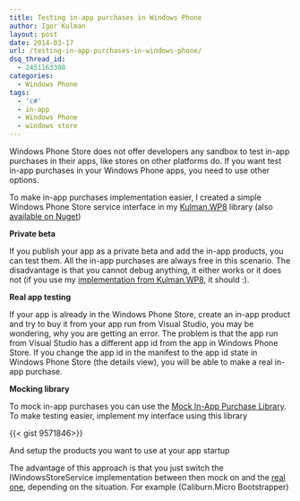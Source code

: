 ```yaml
---
title: Testing in-app purchases in Windows Phone
author: Igor Kulman
layout: post
date: 2014-03-17
url: /testing-in-app-purchases-in-windows-phone/
dsq_thread_id:
  - 2451163308
categories:
  - Windows Phone
tags:
  - 'c#'
  - in-app
  - Windows Phone
  - windows store
---
```

Windows Phone Store does not offer developers any sandbox to test in-app purchases in their apps, like stores on other platforms do. If you want test in-app purchases in your Windows Phone apps, you need to use other options.

To make in-app purchases implementation easier, I created a simple Windows Phone Store service interface in my [Kulman.WP8][1] library (also [available on Nuget][2])

<script src="https://gist.github.com/igorkulman/9571908.js?file=IWindowsPhoneStoreService.cs"></script>

<!--more-->

**Private beta**

If you publish your app as a private beta and add the in-app products, you can test them. All the in-app purchases are always free in this scenario. The disadvantage is that you cannot debug anything, it either works or it does not (if you use my [implementation from Kulman.WP8][3], it should :).

**Real app testing**

If your app is already in the Windows Phone Store, create an in-app product and try to buy it from your app run from Visual Studio, you may be wondering, why you are getting an error. The problem is that the app run from Visual Studio has a different app id from the app in Windows Phone Store. If you change the app id in the manifest to the app id state in Windows Phone Store (the details view), you will be able to make a real in-app purchase. 

**Mocking library**

To mock in-app purchases you can use the [Mock In-App Purchase Library][4]. To make testing easier, implement my interface using this library

{{< gist 9571846>}}

And setup the products you want to use at your app startup

<script src="https://gist.github.com/igorkulman/9571908.js?file=SetupMockIAP.cs"></script>

The advantage of this approach is that you just switch the IWindowsStoreService implementation between then mock on and the [real one][3], depending on the situation. For example (Caliburn.Micro Bootstrapper)

<script src="https://gist.github.com/igorkulman/9571908.js?file=IAP.cs"></script>

 [1]: https://github.com/igorkulman/Kulman.WP8
 [2]: http://www.nuget.org/packages/Kulman.WP8/
 [3]: https://github.com/igorkulman/Kulman.WP8/blob/master/Kulman.WP8/Services/WindowsPhoneStoreService.cs
 [4]: http://code.msdn.microsoft.com/wpapps/Mock-In-App-Purchase-33080f0c